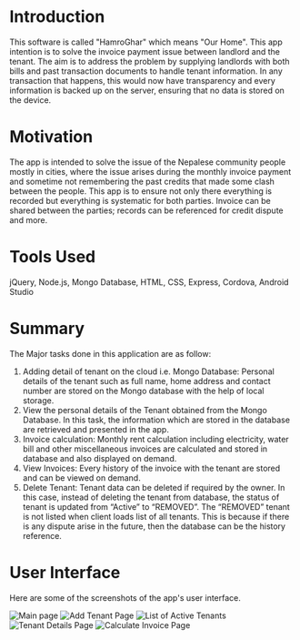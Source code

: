 # Introduction

This software is called "HamroGhar" which means "Our Home". This app intention is to solve the invoice payment issue between landlord and the tenant. The aim is to address the problem by supplying landlords with both bills and past transaction documents to handle tenant information. In any transaction that happens, this would now have transparency and every information is backed up on the server, ensuring that no data is stored on the device.  

# Motivation

The app is intended to solve the issue of the Nepalese community people mostly in cities, where the issue arises during the monthly invoice payment and sometime not remembering the past credits that made some clash between the people. This app is to ensure not only there everything is recorded but everything is systematic for both parties. Invoice can be shared between the parties; records can be referenced for credit dispute and more.

# Tools Used
jQuery, Node.js, Mongo Database, HTML, CSS, Express, Cordova, Android Studio 
# Summary 
The Major tasks done in this application are as follow:
1.	Adding detail of tenant on the cloud i.e. Mongo Database: Personal details of the tenant such as full name, home address and contact number are stored on the Mongo database with the help of local storage.
2.	View the personal details of the Tenant obtained from the Mongo Database. In this task, the information which are stored in the database are retrieved and presented in the app.
3.	Invoice calculation: Monthly rent calculation including electricity, water bill and other miscellaneous invoices are calculated and stored in database and also displayed on demand.
4.	View Invoices: Every history of the invoice with the tenant are stored and can be viewed on demand.
5.	Delete Tenant: Tenant data can be deleted if required by the owner. In this case, instead of deleting the tenant from database, the status of tenant is updated from “Active” to “REMOVED”. The “REMOVED” tenant is not listed when client loads list of all tenants. This is because if there is any dispute arise in the future, then the database can be the history reference.


# User Interface
Here are some of the screenshots of the app's user interface.

![Main page](https://user-images.githubusercontent.com/30067218/126897520-5b261a95-8ca6-463d-9fe6-146734aa3faf.jpg)
![Add Tenant Page](https://user-images.githubusercontent.com/30067218/126899245-419410e4-40df-4fad-8e4a-eb0bf485593f.jpg)
![List of Active Tenants](https://user-images.githubusercontent.com/30067218/126899254-03e74600-0a96-413b-8e10-d96ead4dabfb.jpg)
![Tenant Details Page](https://user-images.githubusercontent.com/30067218/126899259-774c84e3-1dc9-4823-bbe5-57b6ed591cc1.jpg)
![Calculate Invoice Page](https://user-images.githubusercontent.com/30067218/126899262-165a1ae8-cb02-4e54-b1eb-350c3c694940.png)


